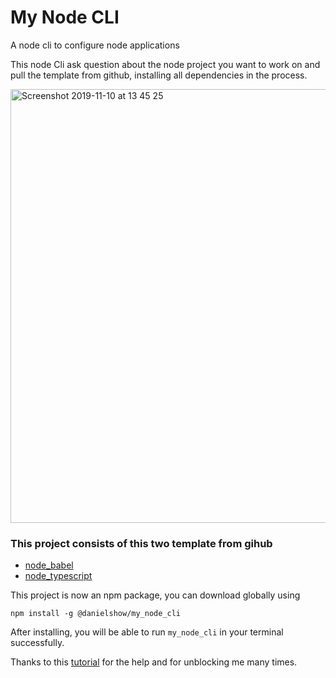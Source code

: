 # My Node CLI
A node cli to configure node applications

This node Cli ask question about the node project you want to work on and pull the template from github, installing all dependencies in the process.

<img width="694" alt="Screenshot 2019-11-10 at 13 45 25" src="https://user-images.githubusercontent.com/24846513/68544147-76cd6d80-03c0-11ea-9c2f-2e9e556826ce.png">

### This project consists of this two template from gihub
- [node_babel](https://github.com/Danielshow/node_babel)
- [node_typescript](https://github.com/Danielshow/node_typescript)

This project is now an npm package, you can download globally using
```
npm install -g @danielshow/my_node_cli
```

After installing, you will be able to run `my_node_cli` in your terminal successfully.

Thanks to this [tutorial](https://www.sitepoint.com/javascript-command-line-interface-cli-node-js/) for the help and for unblocking me many times.
